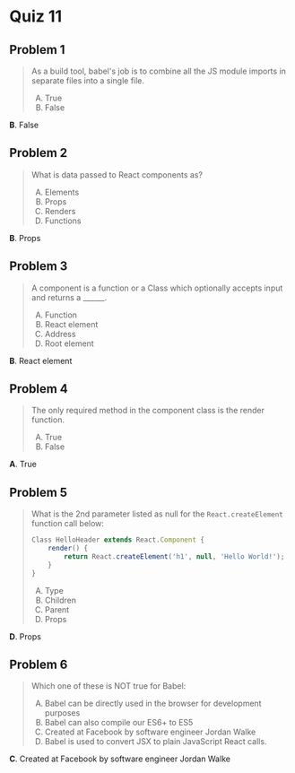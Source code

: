 <style type="text/css">ol { list-style-type: upper-alpha; }</style>

# Quiz 11

## Problem 1

> As a build tool, babel's job is to combine all the JS module imports in
  separate files into a single file.
>
> 1. True
> 2. False

**B**. False

## Problem 2

> What is data passed to React components as?
>
> 1. Elements
> 2. Props
> 3. Renders
> 4. Functions

**B**. Props

## Problem 3

> A component is a function or a Class which optionally accepts input and
  returns a ______.
>
> 1. Function
> 2. React element
> 3. Address
> 4. Root element

**B**. React element

## Problem 4

> The only required method in the component class is the render function.
>
> 1. True
> 2. False

**A**. True

## Problem 5

> What is the 2nd parameter listed as null for the `React.createElement`
  function call below:
>
> ```jsx
> Class HelloHeader extends React.Component {
>     render() {
>         return React.createElement('h1', null, 'Hello World!');
>     }
> }
> ```
>
> 1. Туре
> 2. Children
> 3. Parent
> 4. Props

**D**. Props

## Problem 6

> Which one of these is NOT true for Babel:
>
> 1. Babel can be directly used in the browser for development purposes
> 2. Babel can also compile our ES6+ to ES5
> 3. Created at Facebook by software engineer Jordan Walke
> 4. Babel is used to convert JSX to plain JavaScript React calls.

**C**. Created at Facebook by software engineer Jordan Walke
